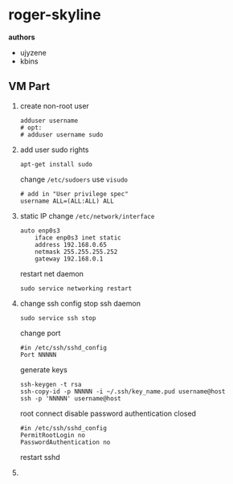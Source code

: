 # roger-skyline
**authors**
- ujyzene
- kbins

## VM Part
1. create non-root user
	```
	adduser username
	# opt:
	# adduser username sudo
	```

2. add user sudo rights
	```
	apt-get install sudo
	```
	change `/etc/sudoers` use `visudo`
	```
	# add in "User privilege spec"
	username ALL=(ALL:ALL) ALL
	```
3. static IP
	change `/etc/network/interface`
	```
	auto enp0s3
		iface enp0s3 inet static
		address 192.168.0.65
		netmask 255.255.255.252
		gateway 192.168.0.1
	```
	restart net daemon
	```
	sudo service networking restart
	```
4. change ssh config
	stop ssh daemon
	```
	sudo service ssh stop
	```
	change port
	```
	#in /etc/ssh/sshd_config
	Port NNNNN
	```
	generate keys
	```
	ssh-keygen -t rsa
	ssh-copy-id -p NNNNN -i ~/.ssh/key_name.pud username@host
	ssh -p 'NNNNN' username@host
	```
	root connect disable
	password authentication closed
	```
	#in /etc/ssh/sshd_config
	PermitRootLogin no
	PasswordAuthentication no
	```
	restart sshd
5.
